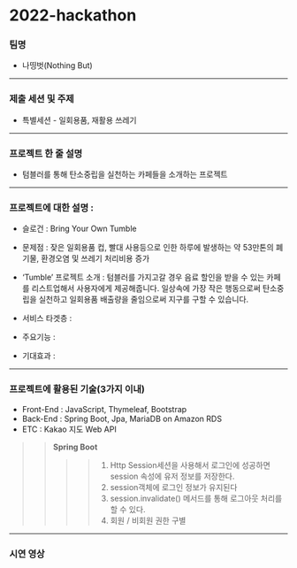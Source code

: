 # 2022-hackathon
### 팀명
- 나띵벗(Nothing But)
----------

### 제출 세션 및 주제
- 특별세션 - 일회용품, 재활용 쓰레기
----------

### 프로젝트 한 줄 설명
- 텀블러를 통해 탄소중립을 실천하는 카페들을 소개하는 프로젝트
----------
### 프로젝트에 대한 설명 : 
- 슬로건 : Bring Your Own Tumble

- 문제점 : 잦은 일회용품 컵, 빨대 사용등으로 인한 하루에 발생하는 약 53만톤의 폐기물, 환경오염 및 쓰레기 처리비용 증가

- ‘Tumble’ 프로젝트 소개 : 텀블러를 가지고갈 경우 음료 할인을 받을 수 있는 카페를 리스트업해서 사용자에게 제공해줍니다.
일상속에 가장 작은 행동으로써 탄소중립을 실천하고 일회용품 배출량을 줄임으로써 지구를 구할 수 있습니다.

- 서비스 타겟층 :

- 주요기능 : 

- 기대효과 : 

----------
### 프로젝트에 활용된 기술(3가지 이내)
- Front-End : JavaScript, Thymeleaf, Bootstrap
- Back-End : Spring Boot, Jpa, MariaDB on Amazon RDS
- ETC : Kakao 지도 Web API

> > **Spring Boot**
> > > > 1. Http Session세션을 사용해서 로그인에 성공하면 session 속성에 유저 정보를 저장한다.
> > > > 2. session객체에 로그인 정보가 유지된다
> > > > 3. session.invalidate() 메서드를 통해 로그아웃 처리를 할 수 있다.
> > > > 4. 회원 / 비회원 권한 구별

----------
### 시연 영상
